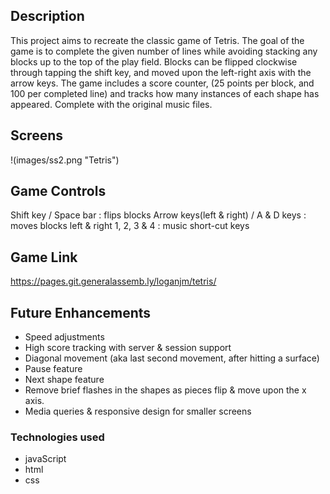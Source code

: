 
## Description
This project aims to recreate the classic game of Tetris. The goal of the game is to complete the given number of lines while avoiding stacking any blocks up to the top of the play field. Blocks can be flipped clockwise through tapping the shift key, and moved upon the left-right axis with the arrow keys. The game includes a score counter, (25 points per block, and 100 per completed line) and tracks how many instances of each shape has appeared. Complete with the original music files. 

## Screens
!(images/ss2.png "Tetris")


## Game Controls
Shift key / Space bar : flips blocks
Arrow keys(left & right) / A & D keys : moves blocks left & right
1, 2, 3 & 4 : music short-cut keys

## Game Link
https://pages.git.generalassemb.ly/loganjm/tetris/

## Future Enhancements
* Speed adjustments
* High score tracking with server & session support
* Diagonal movement (aka last second movement, after hitting a surface)
* Pause feature
* Next shape feature
* Remove brief flashes in the shapes as pieces flip & move upon the x axis.  
* Media queries & responsive design for smaller screens

### Technologies used
* javaScript
* html 
* css
